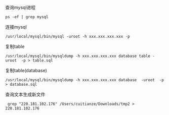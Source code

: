 查询mysql进程
```
ps -ef | grep mysql
```

连接mysql
```
/usr/local/mysql/bin/mysql -uroot -h xxx.xxx.xxx.xxx -p
```

复制table
```
/usr/local/mysql/bin/mysqldump -h xxx.xxx.xxx.xxx database table -uroot  -p > table.sql
```

复制table(database)
```
/usr/local/mysql/bin/mysqldump -h xxx.xxx.xxx.xxx database  -uroot  -p > database.sql
```

查询文本生成新文件
```
 grep "220.181.102.176" /Users/cuitianze/Downloads/tmp2 > 220.181.102.176
```
